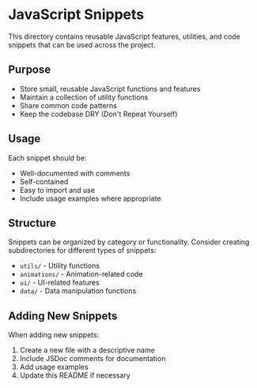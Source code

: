 # JavaScript Snippets

This directory contains reusable JavaScript features, utilities, and code snippets that can be used across the project.

## Purpose

- Store small, reusable JavaScript functions and features
- Maintain a collection of utility functions
- Share common code patterns
- Keep the codebase DRY (Don't Repeat Yourself)

## Usage

Each snippet should be:
- Well-documented with comments
- Self-contained
- Easy to import and use
- Include usage examples where appropriate

## Structure

Snippets can be organized by category or functionality. Consider creating subdirectories for different types of snippets:

- `utils/` - Utility functions
- `animations/` - Animation-related code
- `ui/` - UI-related features
- `data/` - Data manipulation functions

## Adding New Snippets

When adding new snippets:
1. Create a new file with a descriptive name
2. Include JSDoc comments for documentation
3. Add usage examples
4. Update this README if necessary 